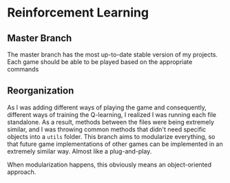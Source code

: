 # Reinforcement Learning
## Master Branch
The master branch has the most up-to-date stable version of my projects. Each
game should be able to be played based on the appropriate commands
## Reorganization
As I was adding different ways of playing the game and consequently, different
ways of training the Q-learning, I realized I was running each file standalone.
As a result, methods between the files were being extremely similar, and I was
throwing common methods that didn't need specific objects into a `utils`
folder. This branch aims to modularize everything, so that future game
implementations of other games can be implemented in an extremely similar way.
Almost like a plug-and-play. 

When modularization happens, this obviously means an object-oriented
approach.
